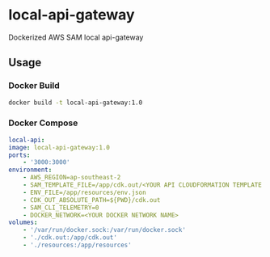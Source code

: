 # local-api-gateway

Dockerized AWS SAM local api-gateway

## Usage

### Docker Build

```bash
docker build -t local-api-gateway:1.0
```

### Docker Compose

```yaml
local-api:
image: local-api-gateway:1.0
ports:
    - '3000:3000'
environment:
    - AWS_REGION=ap-southeast-2
    - SAM_TEMPLATE_FILE=/app/cdk.out/<YOUR API CLOUDFORMATION TEMPLATE FILE>.json
    - ENV_FILE=/app/resources/env.json
    - CDK_OUT_ABSOLUTE_PATH=${PWD}/cdk.out
    - SAM_CLI_TELEMETRY=0
    - DOCKER_NETWORK=<YOUR DOCKER NETWORK NAME>
volumes:
    - '/var/run/docker.sock:/var/run/docker.sock'
    - './cdk.out:/app/cdk.out'
    - './resources:/app/resources'
```

